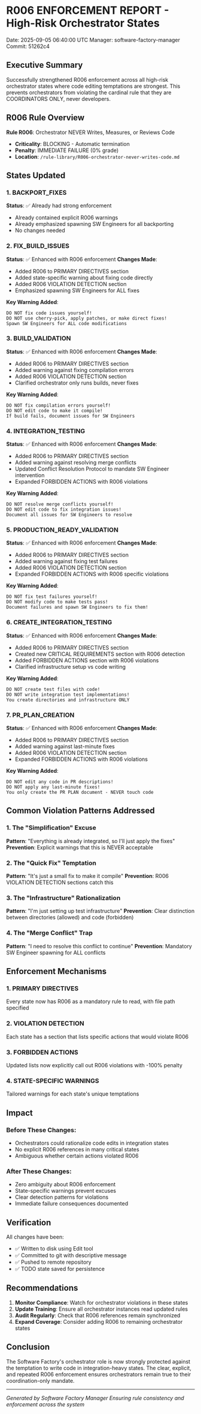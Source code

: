 # R006 ENFORCEMENT REPORT - High-Risk Orchestrator States

Date: 2025-09-05 06:40:00 UTC
Manager: software-factory-manager
Commit: 51262c4

## Executive Summary

Successfully strengthened R006 enforcement across all high-risk orchestrator states where code editing temptations are strongest. This prevents orchestrators from violating the cardinal rule that they are COORDINATORS ONLY, never developers.

## R006 Rule Overview

**Rule R006**: Orchestrator NEVER Writes, Measures, or Reviews Code
- **Criticality**: BLOCKING - Automatic termination
- **Penalty**: IMMEDIATE FAILURE (0% grade)
- **Location**: `/rule-library/R006-orchestrator-never-writes-code.md`

## States Updated

### 1. BACKPORT_FIXES
**Status**: ✅ Already had strong enforcement
- Already contained explicit R006 warnings
- Already emphasized spawning SW Engineers for all backporting
- No changes needed

### 2. FIX_BUILD_ISSUES
**Status**: ✅ Enhanced with R006 enforcement
**Changes Made**:
- Added R006 to PRIMARY DIRECTIVES section
- Added state-specific warning about fixing code directly
- Added R006 VIOLATION DETECTION section
- Emphasized spawning SW Engineers for ALL fixes

**Key Warning Added**:
```
DO NOT fix code issues yourself!
DO NOT use cherry-pick, apply patches, or make direct fixes!
Spawn SW Engineers for ALL code modifications
```

### 3. BUILD_VALIDATION
**Status**: ✅ Enhanced with R006 enforcement
**Changes Made**:
- Added R006 to PRIMARY DIRECTIVES section
- Added warning against fixing compilation errors
- Added R006 VIOLATION DETECTION section
- Clarified orchestrator only runs builds, never fixes

**Key Warning Added**:
```
DO NOT fix compilation errors yourself!
DO NOT edit code to make it compile!
If build fails, document issues for SW Engineers
```

### 4. INTEGRATION_TESTING
**Status**: ✅ Enhanced with R006 enforcement
**Changes Made**:
- Added R006 to PRIMARY DIRECTIVES section
- Added warning against resolving merge conflicts
- Updated Conflict Resolution Protocol to mandate SW Engineer intervention
- Expanded FORBIDDEN ACTIONS with R006 violations

**Key Warning Added**:
```
DO NOT resolve merge conflicts yourself!
DO NOT edit code to fix integration issues!
Document all issues for SW Engineers to resolve
```

### 5. PRODUCTION_READY_VALIDATION
**Status**: ✅ Enhanced with R006 enforcement
**Changes Made**:
- Added R006 to PRIMARY DIRECTIVES section
- Added warning against fixing test failures
- Added R006 VIOLATION DETECTION section
- Expanded FORBIDDEN ACTIONS with R006 specific violations

**Key Warning Added**:
```
DO NOT fix test failures yourself!
DO NOT modify code to make tests pass!
Document failures and spawn SW Engineers to fix them!
```

### 6. CREATE_INTEGRATION_TESTING
**Status**: ✅ Enhanced with R006 enforcement
**Changes Made**:
- Added R006 to PRIMARY DIRECTIVES section
- Created new CRITICAL REQUIREMENTS section with R006 detection
- Added FORBIDDEN ACTIONS section with R006 violations
- Clarified infrastructure setup vs code writing

**Key Warning Added**:
```
DO NOT create test files with code!
DO NOT write integration test implementations!
You create directories and infrastructure ONLY
```

### 7. PR_PLAN_CREATION
**Status**: ✅ Enhanced with R006 enforcement
**Changes Made**:
- Added R006 to PRIMARY DIRECTIVES section
- Added warning against last-minute fixes
- Added R006 VIOLATION DETECTION section
- Expanded FORBIDDEN ACTIONS with R006 violations

**Key Warning Added**:
```
DO NOT edit any code in PR descriptions!
DO NOT apply any last-minute fixes!
You only create the PR PLAN document - NEVER touch code
```

## Common Violation Patterns Addressed

### 1. The "Simplification" Excuse
**Pattern**: "Everything is already integrated, so I'll just apply the fixes"
**Prevention**: Explicit warnings that this is NEVER acceptable

### 2. The "Quick Fix" Temptation
**Pattern**: "It's just a small fix to make it compile"
**Prevention**: R006 VIOLATION DETECTION sections catch this

### 3. The "Infrastructure" Rationalization
**Pattern**: "I'm just setting up test infrastructure"
**Prevention**: Clear distinction between directories (allowed) and code (forbidden)

### 4. The "Merge Conflict" Trap
**Pattern**: "I need to resolve this conflict to continue"
**Prevention**: Mandatory SW Engineer spawning for ALL conflicts

## Enforcement Mechanisms

### 1. PRIMARY DIRECTIVES
Every state now has R006 as a mandatory rule to read, with file path specified

### 2. VIOLATION DETECTION
Each state has a section that lists specific actions that would violate R006

### 3. FORBIDDEN ACTIONS
Updated lists now explicitly call out R006 violations with -100% penalty

### 4. STATE-SPECIFIC WARNINGS
Tailored warnings for each state's unique temptations

## Impact

### Before These Changes:
- Orchestrators could rationalize code edits in integration states
- No explicit R006 references in many critical states
- Ambiguous whether certain actions violated R006

### After These Changes:
- Zero ambiguity about R006 enforcement
- State-specific warnings prevent excuses
- Clear detection patterns for violations
- Immediate failure consequences documented

## Verification

All changes have been:
- ✅ Written to disk using Edit tool
- ✅ Committed to git with descriptive message
- ✅ Pushed to remote repository
- ✅ TODO state saved for persistence

## Recommendations

1. **Monitor Compliance**: Watch for orchestrator violations in these states
2. **Update Training**: Ensure all orchestrator instances read updated rules
3. **Audit Regularly**: Check that R006 references remain synchronized
4. **Expand Coverage**: Consider adding R006 to remaining orchestrator states

## Conclusion

The Software Factory's orchestrator role is now strongly protected against the temptation to write code in integration-heavy states. The clear, explicit, and repeated R006 enforcement ensures orchestrators remain true to their coordination-only mandate.

---
*Generated by Software Factory Manager*
*Ensuring rule consistency and enforcement across the system*